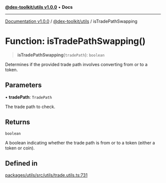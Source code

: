 [**@dex-toolkit/utils v1.0.0**](../README.md) • **Docs**

***

[Documentation v1.0.0](../../../packages.md) / [@dex-toolkit/utils](../README.md) / isTradePathSwapping

# Function: isTradePathSwapping()

> **isTradePathSwapping**(`tradePath`): `boolean`

Determines if the provided trade path involves converting from or to a token.

## Parameters

• **tradePath**: `TradePath`

The trade path to check.

## Returns

`boolean`

A boolean indicating whether the trade path is from or to a token (either a token or coin).

## Defined in

[packages/utils/src/utils/trade.utils.ts:731](https://github.com/niZmosis/dex-toolkit/blob/3d8b41b44787b30fbea5de3ab4737662ffb61bc8/packages/utils/src/utils/trade.utils.ts#L731)
